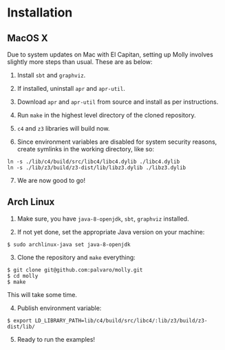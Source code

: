 # Installation


## MacOS X

Due to system updates on Mac with El Capitan, setting up Molly involves slightly more steps than usual. These are as below:

1. Install `sbt` and `graphviz`.

2. If installed, uninstall `apr` and `apr-util`.

3. Download `apr` and `apr-util` from source and install as per instructions.

4. Run `make` in the highest level directory of the cloned repository.

5. `c4` and `z3` libraries will build now.

6. Since environment variables are disabled for system security reasons, create symlinks in the working directory, like so:
```
ln -s ./lib/c4/build/src/libc4/libc4.dylib ./libc4.dylib
ln -s ./lib/z3/build/z3-dist/lib/libz3.dylib ./libz3.dylib
```

7. We are now good to go!


## Arch Linux

1. Make sure, you have `java-8-openjdk`, `sbt`, `graphviz` installed.

2. If not yet done, set the appropriate Java version on your machine:
```
$ sudo archlinux-java set java-8-openjdk
```

3. Clone the repository and `make` everything:
```
$ git clone git@github.com:palvaro/molly.git
$ cd molly
$ make
```
This will take some time.

4. Publish environment variable:
```
$ export LD_LIBRARY_PATH=lib/c4/build/src/libc4/:lib/z3/build/z3-dist/lib/
```

5. Ready to run the examples!
